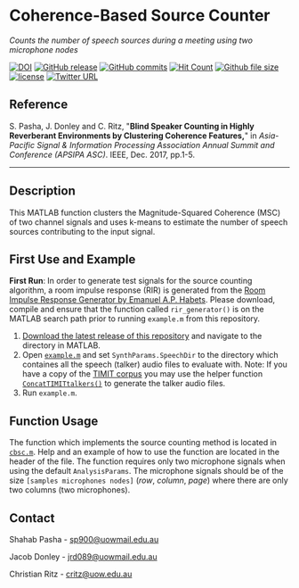 # Coherence-Based Source Counter
*Counts the number of speech sources during a meeting using two microphone nodes*

[![DOI](https://img.shields.io/badge/DOI-10.5281/zenodo.879280-blue.svg?style=flat-square)](https://doi.org/10.5281/zenodo.879280)
[![GitHub release](https://img.shields.io/github/release/JacobD10/CoherenceBasedSourceCounter/all.svg?style=flat-square)](https://github.com/JacobD10/CoherenceBasedSourceCounter/releases)
[![GitHub commits](https://img.shields.io/github/commits-since/JacobD10/CoherenceBasedSourceCounter/1.0.0.svg?style=flat-square)](https://github.com/JacobD10/CoherenceBasedSourceCounter/commits/master)
[![Hit Count](https://hitt.herokuapp.com/JacobD10/CoherenceBasedSourceCounter.svg?style=flat-square)](https://github.com/JacobD10/CoherenceBasedSourceCounter)
[![Github file size](https://reposs.herokuapp.com/?path=JacobD10/CoherenceBasedSourceCounter&style=flat-square)](https://github.com/JacobD10/CoherenceBasedSourceCounter/archive/master.zip)
[![license](https://img.shields.io/github/license/JacobD10/CoherenceBasedSourceCounter.svg?style=flat-square)](https://github.com/JacobD10/CoherenceBasedSourceCounter/blob/master/LICENSE)
[![Twitter URL](https://img.shields.io/twitter/url/http/shields.io.svg?style=social)](https://twitter.com/intent/tweet?url=https%3A%2F%2Fgithub.com%2FJacobD10%2FCoherenceBasedSourceCounter&via=_JacobDonley&text=Check%20out%20the%20Two-Microphone%20Source%20Counter%20for%20%23MATLAB%21&hashtags=software%20%23code%20%23audio)

## **Reference**
S. Pasha, J. Donley and C. Ritz, "**Blind Speaker Counting in Highly Reverberant Environments by Clustering Coherence Features,**" in *Asia-Pacific Signal & Information Processing Association Annual Summit and Conference (APSIPA ASC)*.  IEEE, Dec. 2017, pp.1-5.

---

## Description
This MATLAB function clusters the Magnitude-Squared Coherence (MSC) of two channel signals and uses k-means to estimate the number of speech sources contributing to the input signal.

## First Use and Example
**First Run**: In order to generate test signals for the source counting algorithm, a room impulse response (RIR) is generated from the [Room Impulse Response Generator by Emanuel A.P. Habets](https://www.audiolabs-erlangen.de/fau/professor/habets/software/rir-generator). Please download, compile and ensure that the function called `rir_generator()` is on the MATLAB search path prior to running `example.m` from this repository.

1. [Download the latest release of this repository](https://github.com/JacobD10/CoherenceBasedSourceCounter/releases) and navigate to the directory in MATLAB.
2. Open [`example.m`](https://github.com/JacobD10/CoherenceBasedSourceCounter/blob/master/example.m) and set `SynthParams.SpeechDir` to the directory which containes all the speech (talker) audio files to evaluate with.
Note: If you have a copy of the [TIMIT corpus](https://catalog.ldc.upenn.edu/ldc93s1) you may use the helper function [`ConcatTIMITtalkers()`](https://github.com/JacobD10/CoherenceBasedSourceCounter/blob/master/ConcatTIMITtalkers.m) to generate the talker audio files.
3. Run `example.m`.

## Function Usage
The function which implements the source counting method is located in [`cbsc.m`](https://github.com/JacobD10/CoherenceBasedSourceCounter/blob/master/cbsc.m). Help and an example of how to use the function are located in the header of the file. The function requires only two microphone signals when using the default `AnalysisParams`. The microphone signals should be of the size `[samples microphones nodes]` (_row_, _column_, _page_) where there are only two columns (two microphones).

## Contact 
Shahab Pasha - sp900@uowmail.edu.au

Jacob Donley - jrd089@uowmail.edu.au

Christian Ritz - critz@uow.edu.au

